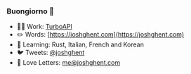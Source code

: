 ### Buongiorno 👋

- 👨‍💻 Work: [TurboAPI](https://turboapi.dev) 
- ✏️ Words: [https://joshghent.com](https://joshghent.com)
- 🌱 Learning: Rust, Italian, French and Korean
- 🐦 Tweets: [@joshghent](https://twitter.com/joshghent)
- 💌 Love Letters: [me@joshghent.com](mailto:me@joshghent.com)

